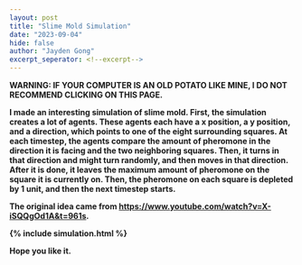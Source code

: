 ```yaml
---
layout: post
title: "Slime Mold Simulation"
date: "2023-09-04"
hide: false
author: "Jayden Gong"
excerpt_seperator: <!--excerpt-->
---
```


<strong> WARNING: IF YOUR COMPUTER IS AN OLD POTATO LIKE MINE, I DO NOT RECOMMEND CLICKING ON THIS PAGE.

I made an interesting simulation of slime mold. First, the simulation creates a lot of agents.
These agents each have a x position, a y position, and a direction, which points to one of the eight surrounding squares.
At each timestep, the agents compare the amount of pheromone
in the direction it is facing and the two neighboring squares.
Then, it turns in that direction and might turn randomly, and then moves in that direction.
After it is done, it leaves the maximum amount of pheromone on the square it is currently on.
Then, the pheromone on each square is depleted by 1 unit, and then the next timestep starts.

The original idea came from https://www.youtube.com/watch?v=X-iSQQgOd1A&t=961s.

<!--excerpt-->

{% include simulation.html %}

Hope you like it.